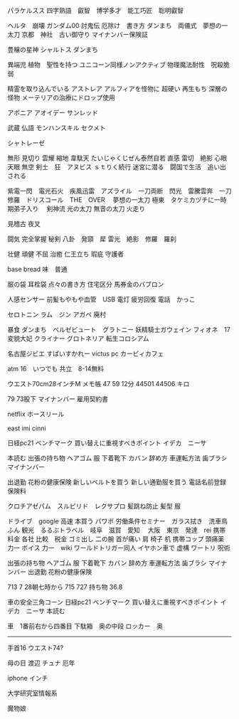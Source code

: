 パラケルスス
四字熟語　叡智　博学多才　能工巧匠　聡明叡智

ヘルタ　崩壊
ガンダム00
討鬼伝
厄除け　書き方
ダンまち　両儀式　夢想の一太刀
京都　神社　古い御守り
マイナンバー保険証

豊穣の星神
シャルトス
ダンまち

異端児
植物　聖性を持つ
ユニコーン同様ノンアクティブ
物理魔法耐性　呪殺脆弱

精霊を取り込んでいる
アストレア
アルフィアを怪物に
超硬い
再生もち
深層の怪物
メーテリアの治療にドロップ使用

アポニア
アオイデー
サンレッド


武蔵
仏語
モンハンスキル
セクメト

シャトレーゼ

無形
見切り
雲耀
縮地
韋駄天
たいじゃくじぜん泰然自若
直感
雷切　絶影
心眼
天眼
無空
剣士　狂　アヌビス
ｓｔりく続行
迷宮に潜る　闘国で生活　追い出される

紫電一閃　電光石火　疾風迅雷　アズライル　一刀両断　閃光　雷騰雲奔　一刀修羅　ドリスコール　THE　OVER　
夢想の一太刀
極東　タケミカヅチに一時期弟子入り　
剣神流
光の太刀
無音の太刀
火走り　

見稽古
夜叉

闘気
完全掌握
秘剣
八卦　発頸　犀
雷光　絶影　修羅　羅刹


壮健
頑健
不屈
治癒
仁王立ち
瑕疵
守護者

base bread 味　普通

服の袋
耳栓袋
点々の書き方
住宅区分
馬券金のバブロン

人感センサー
前髪もやもや血管　USB
電灯
疲労回復
電話　かっこ



セロトニン
ラム　ジン
アガペ
廃村

暴食
ダンまち　ベルゼビュート　グラトニー
妖精騎士ガウェイン
フィオネ　17
変貌大妃
クライナー
グロトネリア
転生コロシアム


名古屋ジビエ
すぱいすかれー
victus pc
カービィカフェ


atm
16　いつでも
共立　8-14無料

ウエスト70cm28インチM
メモ帳
47  59 12分
44501 44506 キロ

79 73股下
マイナンバー
雇用契約書


netflix
ホースリール

east imi
cinni

日経pc21 ベンチマーク
買い替えに重視すべきポイント
イデカ　ニーサ

本読む
出張の持ち物
ヘアゴム
服
下着靴下
カバン
辞め方
車運転方法
歯ブラシ
マイナンバー

出退勤
花粉の健康保険
新しいベルトを買う
新しい通勤服を買う
電話名前登録
保険料

クロチアゼパム　スルピリド　レクサプロ
髪跳ね防止 髪型 服 


ドライブ　google 高速 本買う パワポ
労働条件セミナー　ガラス拭き　洗車鳥ふん
観光　るるぶトラベル　岐阜　滋賀　愛知
　大阪　東京　発達　rei
携帯料金 各社 比較　税金 ゴミ出し 二の腕
  首が痛い 肩 椅子 机 携帯コップ 頭痛薬
力一 ボイス 力一　wiki
ワールドトリガー同人
イヤホン車で 虚構 ワートリ 呪術

出張の持ち物
ヘアゴム
服
下着靴下
カバン
辞め方
車運転方法
歯ブラシ
マイナンバー
出退勤
花粉の健康保険

713
7 28朝七時から
715
727
持ち物
36.8

車の安全三角コーン
日経pc21 ベンチマーク
買い替えに重視すべきポイント
イデカ　ニーサ
本読む

車　1番前右から四番目
下駄箱　奥の中段
ロッカー　奥


-----------------------------


手首16
ウエスト74?


母の日
渡辺
チュナ
厄年


iphone インチ

大学研究室情報系

魔物娘
